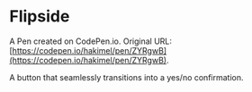 # Flipside

A Pen created on CodePen.io. Original URL: [https://codepen.io/hakimel/pen/ZYRgwB](https://codepen.io/hakimel/pen/ZYRgwB).

A button that seamlessly transitions into a yes/no confirmation.
